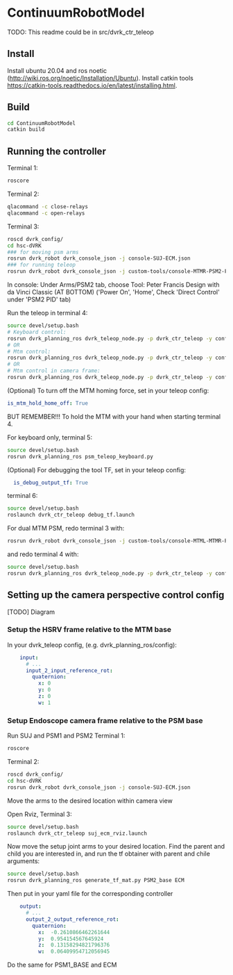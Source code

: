 # ContinuumRobotModel

TODO: This readme could be in src/dvrk_ctr_teleop

## Install 
Install ubuntu 20.04 and ros noetic (http://wiki.ros.org/noetic/Installation/Ubuntu).
Install catkin tools https://catkin-tools.readthedocs.io/en/latest/installing.html.

## Build

```bash
cd ContinuumRobotModel
catkin build
```

## Running the controller

Terminal 1:
```bash
roscore
```

Terminal 2:
```bash
qlacommand -c close-relays
qlacommand -c open-relays
```

Terminal 3:
```bash
roscd dvrk_config/
cd hsc-dVRK
### for moving psm arms
rosrun dvrk_robot dvrk_console_json -j console-SUJ-ECM.json 
### for running teleop
rosrun dvrk_robot dvrk_console_json -j custom-tools/console-MTMR-PSM2-Fetal.json
```
In console:
Under Arms/PSM2 tab, choose Tool: Peter Francis Design with da Vinci Classic (AT BOTTOM)
('Power On', 'Home', Check 'Direct Control' under 'PSM2 PID' tab)

Run the teleop in terminal 4:
```bash
source devel/setup.bash
# Keyboard control: 
rosrun dvrk_planning_ros dvrk_teleop_node.py -p dvrk_ctr_teleop -y config/keyboard_psm2_fetal.yaml
# OR
# Mtm control: 
rosrun dvrk_planning_ros dvrk_teleop_node.py -p dvrk_ctr_teleop -y config/mtmr_psm2_fetal.yaml
# OR
# Mtm control in camera frame: 
rosrun dvrk_planning_ros dvrk_teleop_node.py -p dvrk_ctr_teleop -y config/mtmr_psm2_fetal_cam.yaml

```
(Optional) To turn off the MTM homing force, set in your teleop config:
```yaml
is_mtm_hold_home_off: True
```
BUT REMEMBER!!! To hold the MTM with your hand when starting terminal 4.

For keyboard only, terminal 5:
```bash
source devel/setup.bash
rosrun dvrk_planning_ros psm_teleop_keyboard.py
```

(Optional) For debugging the tool TF, set in your teleop config:
```yaml
  is_debug_output_tf: True
```
terminal 6:
```bash
source devel/setup.bash
roslaunch dvrk_ctr_teleop debug_tf.launch 
```

For dual MTM PSM, redo terminal 3 with:
```bash
rosrun dvrk_robot dvrk_console_json -j custom-tools/console-MTML-MTMR-PSM1-PSM2-Fetal.json
```
and redo terminal 4 with:
```bash
source devel/setup.bash
rosrun dvrk_planning_ros dvrk_teleop_node.py -p dvrk_ctr_teleop -y config/mtml_psm_mtmr_psm2_fetal_cam.yaml
```

## Setting up the camera perspective control config

[TODO] Diagram

### Setup the HSRV frame relative to the MTM base

In your dvrk_teleop config, (e.g. dvrk_planning_ros/config):
```yaml
    input:
      # ... 
      input_2_input_reference_rot:
        quaternion:
          x: 0
          y: 0
          z: 0
          w: 1
```


### Setup Endoscope camera frame relative to the PSM base
Run SUJ and PSM1 and PSM2
Terminal 1:
```bash
roscore
```

Terminal 2:
```bash
roscd dvrk_config/
cd hsc-dVRK
rosrun dvrk_robot dvrk_console_json -j console-SUJ-ECM.json 
```
Move the arms to the desired location within camera view

Open Rviz, Terminal 3:

```bash
source devel/setup.bash
roslaunch dvrk_ctr_teleop suj_ecm_rviz.launch
```

Now move the setup joint arms to your desired location.
Find the parent and child you are interested in, and run the tf obtainer with parent and chile arguments:

```bash
source devel/setup.bash
rosrun dvrk_planning_ros generate_tf_mat.py PSM2_base ECM
```

Then put in your yaml file for the corresponding controller
```yaml
    output:
      # ... 
      output_2_output_reference_rot:
        quaternion:
          x:  -0.2610866462261644
          y:  0.954154567645924
          z:  0.13158294821796376
          w:  0.06409954712056945
```

Do the same for PSM1_BASE and ECM


